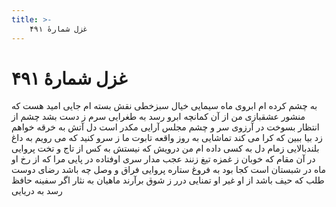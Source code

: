 ```yaml
---
title: >-
    غزل شمارهٔ ۴۹۱
---
```

# غزل شمارهٔ ۴۹۱

به چشم کرده ام ابروی ماه سیمایی
خیال سبزخطی نقش بسته ام جایی
امید هست که منشور عشقبازی من
از آن کمانچه ابرو رسد به طغرایی
سرم ز دست بشد چشم از انتظار بسوخت
در آرزوی سر و چشم مجلس آرایی
مکدر است دل آتش به خرقه خواهم زد
بیا ببین که کرا می کند تماشایی
به روز واقعه تابوت ما ز سرو کنید
که می رویم به داغ بلندبالایی
زمام دل به کسی داده ام من درویش
که نیستش به کس از تاج و تخت پروایی
در آن مقام که خوبان ز غمزه تیغ زنند
عجب مدار سری اوفتاده در پایی
مرا که از رخ او ماه در شبستان است
کجا بود به فروغ ستاره پروایی
فراق و وصل چه باشد رضای دوست طلب
که حیف باشد از او غیر او تمنایی
درر ز شوق برآرند ماهیان به نثار
اگر سفینه حافظ رسد به دریایی
